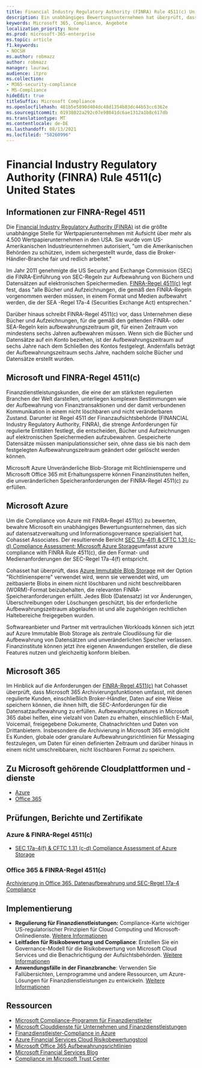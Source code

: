 ```yaml
---
title: Financial Industry Regulatory Authority (FINRA) Rule 4511(c) United States
description: Ein unabhängiges Bewertungsunternehmen hat überprüft, dass Azure und Office 365 Finanzunternehmen dabei helfen können, DIE FINRA-Regel 4511 für die Aufbewahrung von Datensätzen und unveränderliche Speicheranforderungen zu erfüllen.
keywords: Microsoft 365, Compliance, Angebote
localization_priority: None
ms.prod: microsoft-365-enterprise
ms.topic: article
f1.keywords:
- NOCSH
ms.author: robmazz
author: robmazz
manager: laurawi
audience: itpro
ms.collection:
- M365-security-compliance
- MS-Compliance
hideEdit: true
titleSuffix: Microsoft Compliance
ms.openlocfilehash: 481b5e5890d404dc48d1354b83dc44b53cc6362e
ms.sourcegitcommit: 01938022a292c07e98041dc6ae1312a1b8c617db
ms.translationtype: MT
ms.contentlocale: de-DE
ms.lasthandoff: 08/13/2021
ms.locfileid: "58260996"
---
```

# <a name="financial-industry-regulatory-authority-finra-rule-4511c-united-states"></a>Financial Industry Regulatory Authority (FINRA) Rule 4511(c) United States

## <a name="about-finra-rule-4511"></a>Informationen zur FINRA-Regel 4511

Die [Financial Industry Regulatory Authority (FINRA)](https://www.finra.org/#/) ist die größte unabhängige Stelle für Wertpapierunternehmen mit Aufsicht über mehr als 4.500 Wertpapierunternehmen in den USA. Sie wurde vom US-Amerikanischen Industrieunternehmen autorisiert, "um die Amerikanischen Behörden zu schützen, indem sichergestellt wurde, dass die Broker-Händler-Branche fair und redlich arbeitet."

Im Jahr 2011 genehmigte die US Security and Exchange Commission (SEC) die FINRA-Einführung von SEC-Regeln zur Aufbewahrung von Büchern und Datensätzen auf elektronischen Speichermedien. [FINRA-Regel 4511(c)](https://www.finra.org/sites/default/files/NoticeDocument/p123548.pdf) legt fest, dass "alle Bücher und Aufzeichnungen, die gemäß den FINRA-Regeln vorgenommen werden müssen, in einem Format und Medien aufbewahrt werden, die der SEA -Regel 17a-4 (Securities Exchange Act) entsprechen."

Darüber hinaus schreibt FINRA-Regel 4511(c) vor, dass Unternehmen diese Bücher und Aufzeichnungen, für die gemäß den geltenden FINRA- oder SEA-Regeln kein aufbewahrungszeitraum gilt, für einen Zeitraum von mindestens sechs Jahren aufbewahren müssen. Wenn sich die Bücher und Datensätze auf ein Konto beziehen, ist der Aufbewahrungszeitraum auf sechs Jahre nach dem Schließen des Kontos festgelegt. Andernfalls beträgt der Aufbewahrungszeitraum sechs Jahre, nachdem solche Bücher und Datensätze erstellt wurden.

## <a name="microsoft-and-finra-rule-4511c"></a>Microsoft und FINRA-Regel 4511(c)

Finanzdienstleistungskunden, die eine der am stärksten regulierten Branchen der Welt darstellen, unterliegen komplexen Bestimmungen wie der Aufbewahrung von Finanztransaktionen und der damit verbundenen Kommunikation in einem nicht löschbaren und nicht veränderbaren Zustand. Darunter ist Regel 4511 der Finanzaufsichtsbehörde (FINANCIAL Industry Regulatory Authority, FINRA), die strenge Anforderungen für regulierte Entitäten festlegt, die entscheiden, Bücher und Aufzeichnungen auf elektronischen Speichermedien aufzubewahren. Gespeicherte Datensätze müssen manipulationssicher sein, ohne dass sie bis nach dem festgelegten Aufbewahrungszeitraum geändert oder gelöscht werden können.

Microsoft Azure Unveränderliche Blob-Storage mit Richtliniensperre und Microsoft Office 365 mit Erhaltungssperre können Finanzinstituten helfen, die unveränderlichen Speicheranforderungen der FINRA-Regel 4511(c) zu erfüllen.

## <a name="microsoft-azure"></a>Microsoft Azure

Um die Compliance von Azure mit FINRA-Regel 4511(c) zu bewerten, bewahre Microsoft ein unabhängiges Bewertungsunternehmen, das sich auf datensatzverwaltung und Informationsgovernance spezialisiert hat, Cohasset Associates. Der resultierende Bericht [SEC 17a-4(f) & CFTC 1.31 (c-d) Compliance Assessment: Microsoft Azure Storage](https://servicetrust.microsoft.com/ViewPage/MSComplianceGuide?command=Download&downloadType=Document&downloadId=19b08fd4-d276-43e8-9461-715981d0ea20&docTab=4ce99610-c9c0-11e7-8c2c-f908a777fa4d_GRC_Assessment_Reports)umfasst azure compliance with FINRA Rule 4511(c), die den Format- und Medienanforderungen der SEC-Regel 17a-4(f) entspricht.

Cohasset hat überprüft, dass [Azure Immutable Blob Storage](/azure/storage/blobs/storage-blob-immutable-storage) mit der Option "Richtliniensperre" verwendet wird, wenn sie verwendet wird, um zeitbasierte Blobs in einem nicht löschbaren und nicht beschreibbaren (WORM)-Format beizubehalten, die relevanten FINRA-Speicheranforderungen erfüllt. Jedes Blob (Datensatz) ist vor Änderungen, Überschreibungen oder Löschungen geschützt, bis der erforderliche Aufbewahrungszeitraum abgelaufen ist und alle zugehörigen rechtlichen Haltebereiche freigegeben wurden.

Softwareanbieter und Partner mit vertraulichen Workloads können sich jetzt auf Azure Immutable Blob Storage als zentrale Cloudlösung für die Aufbewahrung von Datensätzen und unveränderlichen Speicher verlassen. Finanzinstitute können jetzt ihre eigenen Anwendungen erstellen, die diese Features nutzen und gleichzeitig konform bleiben.

## <a name="microsoft-365"></a>Microsoft 365

Im Hinblick auf die Anforderungen der [FINRA-Regel 4511(c)](/microsoft-365/compliance/retention-regulatory-requirements#sec-17a-4f-finra-4511c-and-cftc-131c-d) hat Cohasset überprüft, dass Microsoft 365 Archivierungsfunktionen umfasst, mit denen regulierte Kunden, einschließlich Broker-Händler, Daten auf eine Weise speichern können, die ihnen hilft, die SEC-Anforderungen für die Datensatzaufbewahrung zu erfüllen. Aufbewahrungsfeatures in Microsoft 365 dabei helfen, eine vielzahl von Daten zu erhalten, einschließlich E-Mail, Voicemail, freigegebene Dokumente, Chatnachrichten und Daten von Drittanbietern. Insbesondere die Archivierung in Microsoft 365 ermöglicht Es Kunden, globale oder granulare Aufbewahrungsrichtlinien für Messaging festzulegen, um Daten für einen definierten Zeitraum und darüber hinaus in einem nicht umschreibbaren, nicht löschbaren Format zu speichern.

## <a name="microsoft-in-scope-cloud-platforms--services"></a>Zu Microsoft gehörende Cloudplattformen und -dienste

- [Azure](https://gallery.technet.microsoft.com/Overview-of-Azure-c1be3942)
- [Office 365](https://aka.ms/Office365ComplianceOfferings)

## <a name="audits-reports-and-certificates"></a>Prüfungen, Berichte und Zertifikate

### <a name="azure--finra-rule-4511c"></a>Azure & FINRA-Regel 4511(c)

- [SEC 17a-4(f) & CFTC 1.31 (c-d) Compliance Assessment of Azure Storage](https://azure.microsoft.com/resources/azure-immutable-storage-assessment-for-sec-17a-4f-by-cohasset/)

### <a name="office-365--finra-rule-4511c"></a>Office 365 & FINRA-Regel 4511(c)

[Archivierung in Office 365, Datenaufbewahrung und SEC-Regel 17a-4 Compliance](https://www.microsoft.com/microsoft-365/blog/2015/11/10/office-365-exchange-online-archiving-now-meets-sec-rule-17a-4-requirements/)

## <a name="how-to-implement"></a>Implementierung

- **Regulierung für Finanzdienstleistungen:** Compliance-Karte wichtiger US-regulatorischer Prinzipien für Cloud Computing und Microsoft-Onlinedienste. [Weitere Informationen](https://servicetrust.microsoft.com/ViewPage/TrustDocuments?command=Download&downloadType=Document&downloadId=5b483567-00b0-4d86-96ae-ee887dadb61c&docTab=6d000410-c9e9-11e7-9a91-892aae8839ad_Compliance_Guides)
- **Leitfaden für Risikobewertung und Compliance**: Erstellen Sie ein Governance-Modell für die Risikobewertung von Microsoft Cloud Services und die Benachrichtigung der Aufsichtsbehörden. [Weitere Informationen](https://servicetrust.microsoft.com/ViewPage/TrustDocuments?command=Download&downloadType=Document&downloadId=edee9b14-3661-4a16-ba83-c35caf672bd7&docTab=6d000410-c9e9-11e7-9a91-892aae8839ad_FAQ_and_White_Papers)
- **Anwendungsfälle in der Finanzbranche**: Verwenden Sie Fallübersichten, Lernprogramme und andere Ressourcen, um Azure-Lösungen für Finanzdienstleistungen zu entwickeln. [Weitere Informationen](/azure/industry/financial/)

## <a name="resources"></a>Ressourcen

- [Microsoft Compliance-Programm für Finanzdienstleiter](https://download.microsoft.com/download/6/4/7/64707E3E-6D3E-45D0-8207-A0EA3201B4A6/Microsoft%20Cloud%20-%20Financial%20Services%20Compliance%20Program%20\(Print\).pdf)
- [Microsoft Clouddienste für Unternehmen und Finanzdienstleistungen](https://servicetrust.microsoft.com/viewpage/financialservicesoverview)
- [Finanzdienstleister-Compliance in Azure](https://azure.microsoft.com/resources/videos/azurecon-2015-financial-services-compliance-in-azure/)
- [Azure Financial Services Cloud Risikobewertungstool](https://servicetrust.microsoft.com/ViewPage/FFIECBlueprint?command=Download&downloadType=Document&downloadId=079a1973-711a-428f-9312-9ddd290cff7b&docTab=c726d5c0-2d1e-11e8-a485-57140ec19669_PaaS)
- [Microsoft Office 365 Aufbewahrungsrichtlinien](/office365/securitycompliance/retention-policies)
- [Microsoft Financial Services Blog](https://techcommunity.microsoft.com/t5/Financial-Services-Blog/bg-p/FinancialServicesBlog)
- [Compliance im Microsoft Trust Center](https://www.microsoft.com/trust-center/compliance/compliance-overview)
